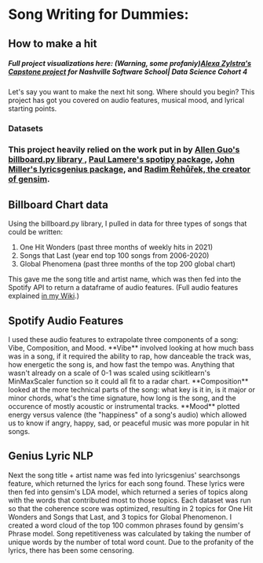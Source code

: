 # Song Writing for Dummies: <h2>How to make a hit <h5>Full project visualizations here: (Warning, some profaniy)<a href='https://sites.google.com/view/azcapstone/home'>Alexa Zylstra's Capstone project</a> for Nashville Software School| Data Science Cohort 4</h5>



<p>Let's say you want to make the next hit song. Where should you begin? This project has got you covered on audio features, musical mood, and lyrical starting points. </p>
<h3> Datasets <h3>

<p>This project heavily relied on the work put in by <a href='https://github.com/guoguo12/billboard-charts'> Allen Guo's billboard.py library </a>, <a href='https://spotipy.readthedocs.io/en/2.18.0/#'>Paul Lamere's spotipy package</a>, <a href='https://lyricsgenius.readthedocs.io/en/master/'>John Miller's lyricsgenius package</a>, and <a href='https://radimrehurek.com/gensim/intro.html'>Radim Řehůřek, the creator of gensim</a>.</p>

<h2>Billboard Chart data</h2>

<p>Using the billboard.py library, I pulled in data for three types of songs that could be written:
<ol>
  <li>One Hit Wonders (past three months of weekly hits in 2021)</li>
  <li>Songs that Last (year end top 100 songs from 2006-2020)</li>
  <li>Global Phenomena (past three months of the top 200 global chart)</li>
</ol>

<p>This gave me the song title and artist name, which was then fed into the Spotify API to return a dataframe of audio features. (Full audio features explained <a href='https://github.com/zylstraa/capstone/wiki/Audio-Features-Objects'>in my Wiki</a>.)</p>

  <h2>Spotify Audio Features</h2>

<p>I used these audio features to extrapolate three components of a song: Vibe, Composition, and Mood. **Vibe** involved looking at how much bass was in a song, if it required the ability to rap, how danceable the track was, how energetic the song is, and how fast the tempo was. Anything that wasn't already on a scale of 0-1 was scaled using scikitlearn's MinMaxScaler function so it could all fit to a radar chart. **Composition** looked at the more technical parts of the song: what key is it in, is it major or minor chords, what's the time signature, how long is the song, and the occurence of mostly acoustic or instrumental tracks. **Mood** plotted energy versus valence (the "happiness" of a song's audio) which allowed us to know if angry, happy, sad, or peaceful music was more popular in hit songs.</p>

  <h2>Genius Lyric NLP</h2>
<p> Next the song title + artist name was fed into lyricsgenius' searchsongs feature, which returned the lyrics for each song found. These lyrics were then fed into gensim's LDA model, which returned a series of topics along with the words that contributed most to those topics. Each dataset was run so that the coherence score was optimized, resulting in 2 topics for One Hit Wonders and Songs that Last, and 3 topics for Global Phenomenon. I created a word cloud of the top 100 common phrases found by gensim's Phrase model. Song repetitiveness was calculated by taking the number of unique words by the number of total word count. Due to the profanity of the lyrics, there has been some censoring.</p>
